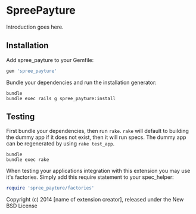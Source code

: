 SpreePayture
============

Introduction goes here.

Installation
------------

Add spree_payture to your Gemfile:

```ruby
gem 'spree_payture'
```

Bundle your dependencies and run the installation generator:

```shell
bundle
bundle exec rails g spree_payture:install
```

Testing
-------

First bundle your dependencies, then run `rake`. `rake` will default to building the dummy app if it does not exist, then it will run specs. The dummy app can be regenerated by using `rake test_app`.

```shell
bundle
bundle exec rake
```

When testing your applications integration with this extension you may use it's factories.
Simply add this require statement to your spec_helper:

```ruby
require 'spree_payture/factories'
```

Copyright (c) 2014 [name of extension creator], released under the New BSD License
